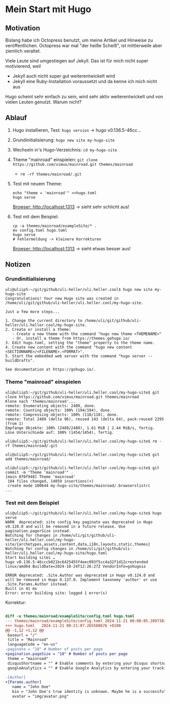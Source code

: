Mein Start mit Hugo
===================

Motivation
----------

Bislang habe ich Octopress benutzt, um meine Artikel und Hinweise
zu veröffentlichen. Octopress war mal "der heiße Scheiß", ist
mittlerweile aber ziemlich veraltet.

Viele Leute sind umgestiegen auf Jekyll. Das ist für mich nicht
super motivierend, weil

- Jekyll auch nicht super gut weiterentwickelt wird
- Jekyll eine Ruby-Installation voraussetzt und da kenne ich mich nicht aus

Hugo scheint sehr einfach zu sein, wird sehr aktiv weiterentwickelt
und von vielen Leuten genutzt. Warum nicht?

Ablauf
------

1. Hugo installieren, Test: `hugo version` -> hugo v0.136.5-46cc...

2. Grundinitialisierung: `hugo new site my-hugo-site`

3. Wechseln in's Hugo-Verzeichnis: `cd my-hugo-site`

4. Theme "mainroad" einspielen: `git clone https://github.com/vimux/mainroad.git themes/mainroad`
    - `rm -rf themes/mainroad/.git`

5. Test mit neuem Theme:

   ```
   echo "theme = 'mainroad'" >>hugo.toml
   hugo serve
   ```

   [Browser: http://localhost:1313](http://localhost:1313) -> sieht sehr
   schlicht aus!
   
6. Test mit dem Beispiel:

   ```
   cp -a themes/mainroad/exampleSite/* .
   mv config.toml hugo.toml
   hugo serve
   # Fehlermeldung -> kleinere Korrekturen
   ```

   [Browser: http://localhost:1313](http://localhost:1313) -> sieht etwas
   besser aus!

Notizen
-------

### Grundinitialisierung

```
uli@uliip5:~/git/github/uli-heller/uli.heller.cool$ hugo new site my-hugo-site
Congratulations! Your new Hugo site was created in /home/uli/git/github/uli-heller/uli.heller.cool/my-hugo-site.

Just a few more steps...

1. Change the current directory to /home/uli/git/github/uli-heller/uli.heller.cool/my-hugo-site.
2. Create or install a theme:
   - Create a new theme with the command "hugo new theme <THEMENAME>"
   - Or, install a theme from https://themes.gohugo.io/
3. Edit hugo.toml, setting the "theme" property to the theme name.
4. Create new content with the command "hugo new content <SECTIONNAME>/<FILENAME>.<FORMAT>".
5. Start the embedded web server with the command "hugo server --buildDrafts".

See documentation at https://gohugo.io/.
```

### Theme "mainroad" einspielen

```
uli@uliip5:~/git/github/uli-heller/uli.heller.cool/my-hugo-site$ git clone https://github.com/vimux/mainroad.git themes/mainroad
Klone nach 'themes/mainroad'...
remote: Enumerating objects: 2489, done.
remote: Counting objects: 100% (194/194), done.
remote: Compressing objects: 100% (118/118), done.
remote: Total 2489 (delta 96), reused 143 (delta 64), pack-reused 2295 (from 1)
Empfange Objekte: 100% (2489/2489), 1.61 MiB | 2.44 MiB/s, fertig.
Löse Unterschiede auf: 100% (1454/1454), fertig.

uli@uliip5:~/git/github/uli-heller/uli.heller.cool/my-hugo-site$ rm -rf themes/mainroad/.git

uli@uliip5:~/git/github/uli-heller/uli.heller.cool/my-hugo-site$ git add themes/mainroad/

uli@uliip5:~/git/github/uli-heller/uli.heller.cool/my-hugo-site$ git commit -m "Theme 'mainroad'" .
[main 070f948] Theme 'mainroad'
 104 files changed, 14059 insertions(+)
 create mode 100644 my-hugo-site/themes/mainroad/.browserslistrc
...
```

### Test mit dem Beispiel

```
uli@uliip5:~/git/github/uli-heller/uli.heller.cool/my-hugo-site$ hugo serve
WARN  deprecated: site config key paginate was deprecated in Hugo v0.128.0 and will be removed in a future release. Use pagination.pagerSize instead.
Watching for changes in /home/uli/git/github/uli-heller/uli.heller.cool/my-hugo-site/{archetypes,assets,content,data,i18n,layouts,static,themes}
Watching for config changes in /home/uli/git/github/uli-heller/uli.heller.cool/my-hugo-site/hugo.toml
Start building sites … 
hugo v0.136.5-46cccb021bc6425455f4eec093f5cc4a32f1d12c+extended linux/amd64 BuildDate=2024-10-24T12:26:27Z VendorInfo=gohugoio

ERROR deprecated: .Site.Author was deprecated in Hugo v0.124.0 and will be removed in Hugo 0.137.0. Implement taxonomy 'author' or use .Site.Params.Author instead.
Built in 41 ms
Error: error building site: logged 1 error(s)
```

Korrektur:

```diff

diff -u themes/mainroad/exampleSite/config.toml hugo.toml 
--- themes/mainroad/exampleSite/config.toml	2024-11-21 00:08:05.289738324 +0100
+++ hugo.toml	2024-11-21 00:21:07.265500676 +0100
@@ -1,12 +1,12 @@
 baseurl = "/"
 title = "Mainroad"
 languageCode = "en-us"
-paginate = "10" # Number of posts per page
+pagination.pageSize = "10" # Number of posts per page
 theme = "mainroad"
 disqusShortname = "" # Enable comments by entering your Disqus shortname
 googleAnalytics = "" # Enable Google Analytics by entering your tracking id
 
-[Author]
+[Params.author]
   name = "John Doe"
   bio = "John Doe's true identity is unknown. Maybe he is a successful blogger or writer. Nobody knows it."
   avatar = "img/avatar.png"
```
